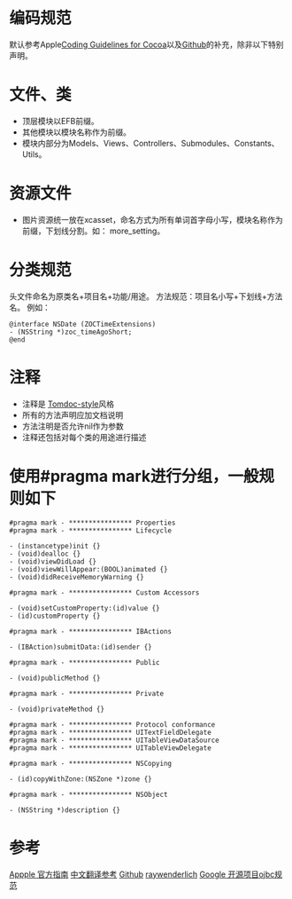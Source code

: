 # 编码规范
默认参考Apple[Coding Guidelines for Cocoa](https://developer.apple.com/library/content/documentation/Cocoa/Conceptual/CodingGuidelines/CodingGuidelines.html)以及[Github](https://github.com/github/objective-c-style-guide)的补充，除非以下特别声明。

# 文件、类
* 顶层模块以EFB前缀。
* 其他模块以模块名称作为前缀。
* 模块内部分为Models、Views、Controllers、Submodules、Constants、Utils。

# 资源文件
* 图片资源统一放在xcasset，命名方式为所有单词首字母小写，模块名称作为前缀，下划线分割。如： more_setting。

# 分类规范
头文件命名为原类名+项目名+功能/用途。
方法规范：项目名小写+下划线+方法名。
例如：
```
@interface NSDate (ZOCTimeExtensions)
- (NSString *)zoc_timeAgoShort;
@end
```
# 注释
* 注释是 [Tomdoc-style](http://tomdoc.org/)风格
* 所有的方法声明应加文档说明
* 方法注明是否允许nil作为参数
* 注释还包括对每个类的用途进行描述
# 使用#pragma mark进行分组，一般规则如下
```
#pragma mark - **************** Properties
#pragma mark - **************** Lifecycle

- (instancetype)init {}
- (void)dealloc {}
- (void)viewDidLoad {}
- (void)viewWillAppear:(BOOL)animated {}
- (void)didReceiveMemoryWarning {}

#pragma mark - **************** Custom Accessors

- (void)setCustomProperty:(id)value {}
- (id)customProperty {}

#pragma mark - **************** IBActions

- (IBAction)submitData:(id)sender {}

#pragma mark - **************** Public

- (void)publicMethod {}

#pragma mark - **************** Private

- (void)privateMethod {}

#pragma mark - **************** Protocol conformance
#pragma mark - **************** UITextFieldDelegate
#pragma mark - **************** UITableViewDataSource
#pragma mark - **************** UITableViewDelegate

#pragma mark - **************** NSCopying

- (id)copyWithZone:(NSZone *)zone {}

#pragma mark - **************** NSObject

- (NSString *)description {}
```
# 参考
[Appple 官方指南](https://developer.apple.com/library/content/documentation/Cocoa/Conceptual/CodingGuidelines/CodingGuidelines.html)
[中文翻译参考](http://blog.csdn.net/houseq/article/details/27369043)
[Github](https://github.com/github/objective-c-style-guide)
[raywenderlich](https://github.com/raywenderlich/objective-c-style-guide)
[Google 开源项目ojbc规范](https://github.com/zh-google-styleguide/zh-google-styleguide/blob/master/google-objc-styleguide/naming.rst)

